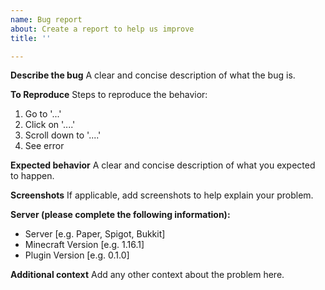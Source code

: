 ```yaml
---
name: Bug report
about: Create a report to help us improve
title: ''

---
```


**Describe the bug**
A clear and concise description of what the bug is.

**To Reproduce**
Steps to reproduce the behavior:
1. Go to '...'
2. Click on '....'
3. Scroll down to '....'
4. See error

**Expected behavior**
A clear and concise description of what you expected to happen.

**Screenshots**
If applicable, add screenshots to help explain your problem.

**Server (please complete the following information):**
 - Server [e.g. Paper, Spigot, Bukkit]
 - Minecraft Version [e.g. 1.16.1]
 - Plugin Version [e.g. 0.1.0]

**Additional context**
Add any other context about the problem here.
